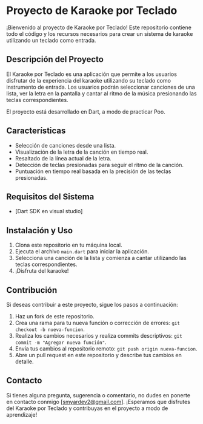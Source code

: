 # **Proyecto de Karaoke por Teclado**

¡Bienvenido al proyecto de Karaoke por Teclado! Este repositorio contiene todo el código y los recursos necesarios para crear un sistema de karaoke utilizando un teclado como entrada.

## **Descripción del Proyecto**

El Karaoke por Teclado es una aplicación que permite a los usuarios disfrutar de la experiencia del karaoke utilizando su teclado como instrumento de entrada. Los usuarios podrán seleccionar canciones de una lista, ver la letra en la pantalla y cantar al ritmo de la música presionando las teclas correspondientes.

El proyecto está desarrollado en Dart, a modo de practicar Poo. 

## **Características**

- Selección de canciones desde una lista.
- Visualización de la letra de la canción en tiempo real.
- Resaltado de la línea actual de la letra.
- Detección de teclas presionadas para seguir el ritmo de la canción.
- Puntuación en tiempo real basada en la precisión de las teclas presionadas.


## **Requisitos del Sistema**

- [Dart SDK en visual studio]


## **Instalación y Uso**

1. Clona este repositorio en tu máquina local.
2. Ejecuta el archivo `main.dart` para iniciar la aplicación.
3. Selecciona una canción de la lista y comienza a cantar utilizando las teclas correspondientes.
4. ¡Disfruta del karaoke!

## **Contribución**

Si deseas contribuir a este proyecto, sigue los pasos a continuación:

1. Haz un fork de este repositorio.
2. Crea una rama para tu nueva función o corrección de errores: `git checkout -b nueva-funcion`.
3. Realiza los cambios necesarios y realiza commits descriptivos: `git commit -m "Agregar nueva función"`.
4. Envía tus cambios al repositorio remoto: `git push origin nueva-funcion`.
5. Abre un pull request en este repositorio y describe tus cambios en detalle.



## **Contacto**

Si tienes alguna pregunta, sugerencia o comentario, no dudes en ponerte en contacto conmigo [smyardev2@gmail.com]. ¡Esperamos que disfrutes del Karaoke por Teclado y contribuyas en el proyecto a modo de aprendizaje!
